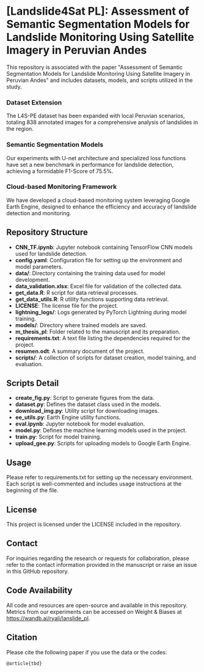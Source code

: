 # [Landslide4Sat PL]: Assessment of Semantic Segmentation Models for Landslide Monitoring Using Satellite Imagery in Peruvian Andes

This repository is associated with the paper "Assessment of Semantic Segmentation Models for Landslide Monitoring Using Satellite Imagery in Peruvian Andes" and includes datasets, models, and scripts utilized in the study.

### Dataset Extension
The L4S-PE dataset has been expanded with local Peruvian scenarios, totaling 838 annotated images for a comprehensive analysis of landslides in the region.

### Semantic Segmentation Models
Our experiments with U-net architecture and specialized loss functions have set a new benchmark in performance for landslide detection, achieving a formidable F1-Score of 75.5%.

### Cloud-based Monitoring Framework
We have developed a cloud-based monitoring system leveraging Google Earth Engine, designed to enhance the efficiency and accuracy of landslide detection and monitoring.

## Repository Structure
- **CNN_TF.ipynb**: Jupyter notebook containing TensorFlow CNN models used for landslide detection.
- **config.yaml**: Configuration file for setting up the environment and model parameters.
- **data/**: Directory containing the training data used for model development.
- **data_validation.xlsx**: Excel file for validation of the collected data.
- **get_data.R**: R script for data retrieval processes.
- **get_data_utils.R**: R utility functions supporting data retrieval.
- **LICENSE**: The license file for the project.
- **lightning_logs/**: Logs generated by PyTorch Lightning during model training.
- **models/**: Directory where trained models are saved.
- **m_thesis_pl**: Folder related to the manuscript and its preparation.
- **requirements.txt**: A text file listing the dependencies required for the project.
- **resumen.odt**: A summary document of the project.
- **scripts/**: A collection of scripts for dataset creation, model training, and evaluation.
## Scripts Detail
- **create_fig.py**: Script to generate figures from the data.
- **dataset.py**: Defines the dataset class used in the models.
- **download_img.py**: Utility script for downloading images.
- **ee_utils.py**: Earth Engine utility functions.
- **eval.ipynb**: Jupyter notebook for model evaluation.
- **model.py**: Defines the machine learning models used in the project.
- **train.py**: Script for model training.
- **upload_gee.py**: Scripts for uploading models to Google Earth Engine.

## Usage
Please refer to requirements.txt for setting up the necessary environment. Each script is well-commented and includes usage instructions at the beginning of the file.

## License
This project is licensed under the LICENSE included in the repository.

## Contact
For inquiries regarding the research or requests for collaboration, please refer to the contact information provided in the manuscript or raise an issue in this GitHub repository.


## Code Availability
All code and resources are open-source and available in this repository. Metrics from our experiments can be accessed on Weight & Biases at https://wandb.ai/ryali/lanslide_pl.

## Citation
Please cite the following paper if you use the data or the codes: 

```
@article{tbd}
```